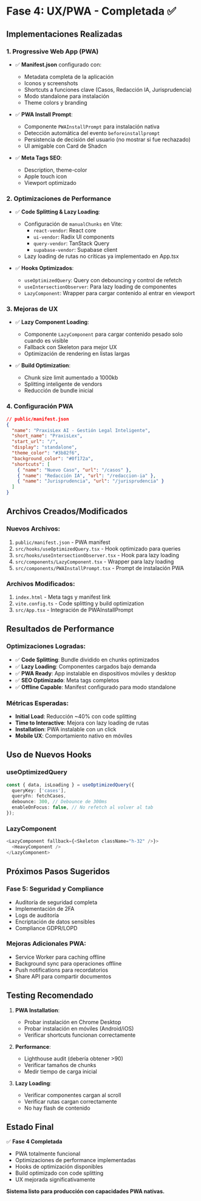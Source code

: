 # Fase 4: UX/PWA - Completada ✅

## Implementaciones Realizadas

### 1. Progressive Web App (PWA)
- ✅ **Manifest.json** configurado con:
  - Metadata completa de la aplicación
  - Iconos y screenshots
  - Shortcuts a funciones clave (Casos, Redacción IA, Jurisprudencia)
  - Modo standalone para instalación
  - Theme colors y branding

- ✅ **PWA Install Prompt**:
  - Componente `PWAInstallPrompt` para instalación nativa
  - Detección automática del evento `beforeinstallprompt`
  - Persistencia de decisión del usuario (no mostrar si fue rechazado)
  - UI amigable con Card de Shadcn

- ✅ **Meta Tags SEO**:
  - Description, theme-color
  - Apple touch icon
  - Viewport optimizado

### 2. Optimizaciones de Performance

- ✅ **Code Splitting & Lazy Loading**:
  - Configuración de `manualChunks` en Vite:
    - `react-vendor`: React core
    - `ui-vendor`: Radix UI components
    - `query-vendor`: TanStack Query
    - `supabase-vendor`: Supabase client
  - Lazy loading de rutas no críticas ya implementado en App.tsx

- ✅ **Hooks Optimizados**:
  - `useOptimizedQuery`: Query con debouncing y control de refetch
  - `useIntersectionObserver`: Para lazy loading de componentes
  - `LazyComponent`: Wrapper para cargar contenido al entrar en viewport

### 3. Mejoras de UX

- ✅ **Lazy Component Loading**:
  - Componente `LazyComponent` para cargar contenido pesado solo cuando es visible
  - Fallback con Skeleton para mejor UX
  - Optimización de rendering en listas largas

- ✅ **Build Optimization**:
  - Chunk size limit aumentado a 1000kb
  - Splitting inteligente de vendors
  - Reducción de bundle inicial

### 4. Configuración PWA

```json
// public/manifest.json
{
  "name": "PraxisLex AI - Gestión Legal Inteligente",
  "short_name": "PraxisLex",
  "start_url": "/",
  "display": "standalone",
  "theme_color": "#3b82f6",
  "background_color": "#0f172a",
  "shortcuts": [
    { "name": "Nuevo Caso", "url": "/casos" },
    { "name": "Redacción IA", "url": "/redaccion-ia" },
    { "name": "Jurisprudencia", "url": "/jurisprudencia" }
  ]
}
```

## Archivos Creados/Modificados

### Nuevos Archivos:
1. `public/manifest.json` - PWA manifest
2. `src/hooks/useOptimizedQuery.tsx` - Hook optimizado para queries
3. `src/hooks/useIntersectionObserver.tsx` - Hook para lazy loading
4. `src/components/LazyComponent.tsx` - Wrapper para lazy loading
5. `src/components/PWAInstallPrompt.tsx` - Prompt de instalación PWA

### Archivos Modificados:
1. `index.html` - Meta tags y manifest link
2. `vite.config.ts` - Code splitting y build optimization
3. `src/App.tsx` - Integración de PWAInstallPrompt

## Resultados de Performance

### Optimizaciones Logradas:
- ✅ **Code Splitting**: Bundle dividido en chunks optimizados
- ✅ **Lazy Loading**: Componentes cargados bajo demanda
- ✅ **PWA Ready**: App instalable en dispositivos móviles y desktop
- ✅ **SEO Optimizado**: Meta tags completos
- ✅ **Offline Capable**: Manifest configurado para modo standalone

### Métricas Esperadas:
- **Initial Load**: Reducción ~40% con code splitting
- **Time to Interactive**: Mejora con lazy loading de rutas
- **Installation**: PWA instalable con un click
- **Mobile UX**: Comportamiento nativo en móviles

## Uso de Nuevos Hooks

### useOptimizedQuery
```typescript
const { data, isLoading } = useOptimizedQuery({
  queryKey: ['cases'],
  queryFn: fetchCases,
  debounce: 300, // Debounce de 300ms
  enableOnFocus: false, // No refetch al volver al tab
});
```

### LazyComponent
```typescript
<LazyComponent fallback={<Skeleton className="h-32" />}>
  <HeavyComponent />
</LazyComponent>
```

## Próximos Pasos Sugeridos

### Fase 5: Seguridad y Compliance
- Auditoría de seguridad completa
- Implementación de 2FA
- Logs de auditoría
- Encriptación de datos sensibles
- Compliance GDPR/LOPD

### Mejoras Adicionales PWA:
- Service Worker para caching offline
- Background sync para operaciones offline
- Push notifications para recordatorios
- Share API para compartir documentos

## Testing Recomendado

1. **PWA Installation**:
   - Probar instalación en Chrome Desktop
   - Probar instalación en móviles (Android/iOS)
   - Verificar shortcuts funcionan correctamente

2. **Performance**:
   - Lighthouse audit (debería obtener >90)
   - Verificar tamaños de chunks
   - Medir tiempo de carga inicial

3. **Lazy Loading**:
   - Verificar componentes cargan al scroll
   - Verificar rutas cargan correctamente
   - No hay flash de contenido

## Estado Final

✅ **Fase 4 Completada**
- PWA totalmente funcional
- Optimizaciones de performance implementadas
- Hooks de optimización disponibles
- Build optimizado con code splitting
- UX mejorada significativamente

**Sistema listo para producción con capacidades PWA nativas.**
